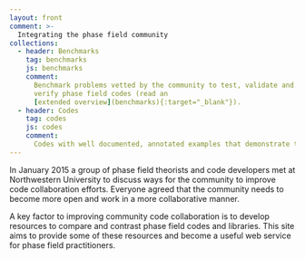 ```yaml
---
layout: front
comment: >-
  Integrating the phase field community
collections:
  - header: Benchmarks
    tag: benchmarks
    js: benchmarks
    comment:
      Benchmark problems vetted by the community to test, validate and
      verify phase field codes (read an
      [extended overview](benchmarks){:target="_blank"}).
  - header: Codes
    tag: codes
    js: codes
    comment:
      Codes with well documented, annotated examples that demonstrate the phase field method.
---
```


In January 2015 a group of phase field theorists and code developers
met at Northwestern University to discuss ways for the community to
improve code collaboration efforts. Everyone agreed that the community
needs to become more open and work in a more collaborative manner.

A key factor to improving community code collaboration is to develop
resources to compare and contrast phase field codes and
libraries. This site aims to provide some of these resources and
become a useful web service for phase field practitioners.
